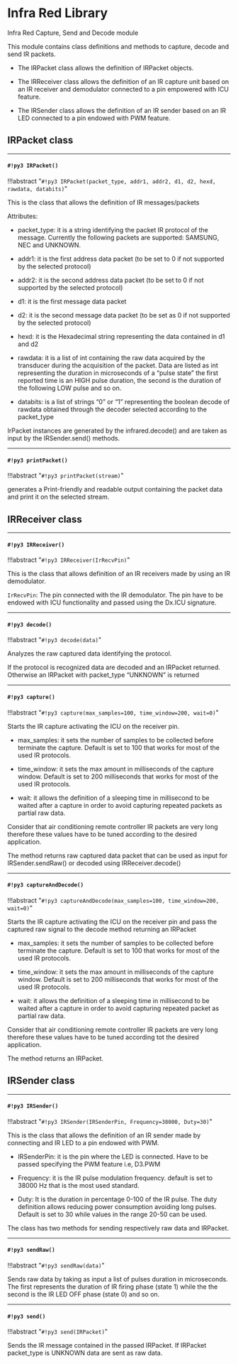 # Infra Red Library

Infra Red Capture, Send and Decode module

This module contains class definitions and methods to capture, decode and send IR packets.


* The IRPacket class allows the definition of IRPacket objects.


* The IRReceiver class allows the definition of an IR capture unit based on an IR receiver and demodulator connected to a pin empowered with ICU feature.


* The IRSender class allows the definition of an IR sender based on an IR LED connected to a pin endowed with PWM feature.

## IRPacket class


---
#### `#!py3 IRPacket()`

!!!abstract "`#!py3 IRPacket(packet_type, addr1, addr2, d1, d2, hexd, rawdata, databits)`"

This is the class that allows the definition of IR messages/packets

Attributes:


* packet_type: it is a string identifying the packet IR protocol of the message. Currently the following packets are supported: SAMSUNG, NEC and UNKNOWN.


* addr1: it is the first address data packet (to be set to 0 if not supported by the selected protocol)


* addr2: it is the second address data packet (to be set to 0 if not supported by the selected protocol)


* d1: it is the first message data packet


* d2: it is the second message data packet (to be set as 0 if not supported by the selected protocol)


* hexd: it is the Hexadecimal string representing the data contained in d1 and d2


* rawdata: it is a list of int containing the raw data acquired by the transducer during the acquisition of the packet. Data are listed as int representing the duration in microseconds of a “pulse state” the first reported time is an HIGH pulse duration, the second is the duration of the following LOW pulse and so on.


* databits: is a list of strings “0” or “1” representing the boolean decode of rawdata obtained through the decoder selected according to the packet_type

IrPacket instances are generated by the infrared.decode() and are taken as input by the IRSender.send() methods.


---
#### `#!py3 printPacket()`

!!!abstract "`#!py3 printPacket(stream)`"

generates a Print-friendly and readable output containing the packet data and print it on the selected stream.

## IRReceiver class


---
#### `#!py3 IRReceiver()`

!!!abstract "`#!py3 IRReceiver(IrRecvPin)`"

This is the class that allows definition of an IR receivers made by using an IR demodulator.

```IrRecvPin```: The pin connected with the IR demodulator. The pin have to be endowed with ICU functionality and passed using the Dx.ICU signature.


---
#### `#!py3 decode()`

!!!abstract "`#!py3 decode(data)`"

Analyzes the raw captured data identifying the protocol.

If the protocol is recognized data are decoded and an IRPacket returned.
Otherwise an IRPacket with packet_type “UNKNOWN” is returned


---
#### `#!py3 capture()`

!!!abstract "`#!py3 capture(max_samples=100, time_window=200, wait=0)`"

Starts the IR capture activating the ICU on the receiver pin.


* max_samples: it sets the number of samples to be collected before terminate the capture. Default is set to 100 that works for most of the used IR protocols.


* time_window: it sets the max amount in milliseconds of the capture window. Default is set to 200 milliseconds that works for most of the used IR protocols.


* wait: it allows the definition of a sleeping time in millisecond to be waited after a capture in order to avoid capturing repeated packets as partial raw data.

Consider that air conditioning remote controller IR packets are very long therefore these values have to be tuned according to the desired application.

The method returns raw captured data packet that can be used as input for IRSender.sendRaw() or decoded using IRReceiver.decode()


---
#### `#!py3 captureAndDecode()`

!!!abstract "`#!py3 captureAndDecode(max_samples=100, time_window=200, wait=0)`"

Starts the IR capture activating the ICU on the receiver pin and pass the captured raw signal to the decode method returning an IRPacket


* max_samples: it sets the number of samples to be collected before terminate the capture. Default is set to 100 that works for most of the used IR protocols.


* time_window: it sets the max amount in milliseconds of the capture window. Default is set to 200 milliseconds that works for most of the used IR protocols.


* wait: it allows the definition of a sleeping time in millisecond to be waited after a capture in order to avoid capturing repeated packet as partial raw data.

Consider that air conditioning remote controller IR packets are very long therefore these values have to be tuned according tot the desired application.

The method returns an IRPacket.

## IRSender class


---
#### `#!py3 IRSender()`

!!!abstract "`#!py3 IRSender(IRSenderPin, Frequency=38000, Duty=30)`"

This is the class that allows the definition of an IR sender made by connecting and IR LED to a pin endowed with PWM.


* IRSenderPin: it is the pin where the LED is connected. Have to be passed specifying the PWM feature i.e, D3.PWM


* Frequency: it is the IR pulse modulation frequency. default is set to 38000 Hz that is the most used standard.


* Duty: It is the duration in percentage 0-100 of the IR pulse. The duty definition allows reducing power consumption avoiding long pulses. Default is set to 30 while values in the range 20-50 can be used.

The class has two methods for sending respectively raw data and IRPacket.


---
#### `#!py3 sendRaw()`

!!!abstract "`#!py3 sendRaw(data)`"

Sends raw data by taking as input a list of pulses duration in microseconds. The first represents the duration of IR firing phase (state 1) while the the second is the IR LED  OFF phase (state 0) and so on.


---
#### `#!py3 send()`

!!!abstract "`#!py3 send(IRPacket)`"

Sends the IR message contained in the passed IRPacket. If IRPacket packet_type is UNKNOWN data are sent as raw data.
